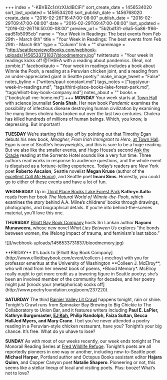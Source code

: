 +++
index = "-KBVBZc1sVzXUdlBCiFI"
sort_create_date = 1456534020
sort_last_updated = 1456534200
sort_publish_date = 1456768020
create_date = "2016-02-26T16:47:00-08:00"
publish_date = "2016-02-29T09:47:00-08:00"
date = "2016-02-29T09:47:00-08:00"
last_updated = "2016-02-26T16:50:00-08:00"
preview_url = "5b2bd131-c6a5-5a86-ff66-ead51b5095cb"
name = "Your Week in Readings: The best events from Feb 29th - March 6th"
title = "Your Week in Readings: The best events from Feb 29th - March 6th"
type = "Column"
link = ""
shareimage = "http://seattlereviewofbooks.com/webhook-uploads/1456533731837/bloodmemory.jpg"
twitterauto = "Your week in readings kicks off @THSEA with a reading about pandemics. (Real, not zombie.)"
facebookauto = "Your week in readings includes a book about Winnie the Pooh, a reading at a Peruvian chicken joint, and a reading from an under-appreciated giant in Seattle poetry."
make_image_tweet = "False"
notes_byline = ["writers/paul-constant.md"]
tags_notes = ["tags/your-week-in-readings.md", "tags/third-place-books-lake-forest-park.md", "tags/elliott-bay-book-company.md"]
notes_about = ""
books = ["books/call-me-home.md"]
+++
**MONDAY** Your week starts at [Town Hall](http://www2.bookstore.washington.edu/_events/events_cal.taf?evmonth=02&evyear=2016&eventid=2015121110254900&pre=20160221&pst=20160229) with science journalist **Sonia Shah**. Her new book *Pandemic* examines the possibility of infectious disease destroying human civilization by examining the many times cholera has broken out over the last two centuries. Cholera has killed hundreds of millions of human beings. Which, you know, is depressing. But important!

**TUESDAY**  We’re starting this day off by pointing out that Timothy Egan debuts his new book, *Meagher, From Irish Immigrant to Hero*, [at Town Hall](https://townhallseattle.org/event/timothy-egan-2/). Egan is one of Seattle’s heavyweights, and this is sure to be a huge reading. But we also like the smaller events, and Hugo House’s second [Ask the Oracle](https://www.facebook.com/events/172118549825910/) reading at the Sorrento Hotel sounds like a very fun time. Three authors read works in response to audience questions, and the whole event is disguised as a fortune-telling experience. Today’s readers are New York poet **Roberto Ascalon**, Seattle novelist **Megan Kruse** (author of the [excellent *Call Me Home*](http://seattlereviewofbooks.com/reviews/tolstoys-unhappy-family-moves-to-the-northwest/)), and Seattle poet **Imani Sims**. Honestly, you could go to either of these events and have a lot of fun.

**WEDNESDAY** Up in [Third Place Books Lake Forest Park](http://www.thirdplacebooks.com/event/kathryn-aalto-natural-world-winnie-pooh-walk-through-forest-inspired-hundred-acre-wood)  **Kathryn Aalto** reads from her book *The Natural World of Winnie-the-Pooh*, which examines the story behind A.A. Milne’s childrens’ books through drawings, photographs, and biographical details. If you’re into behind-the-scenes material, you’ll love this one.

**THURSDAY** [Elliott Bay Book Company](https://www.facebook.com/events/1741557519409192/)  hosts Sri Lankan author **Nayomi Munaweera**, whose new novel *What Lies Between Us* explores “the bonds between women, the lifelong impact of trauma, and feminism's last taboo.” 

<p class="image-left">![](/webhook-uploads/1456533731837/bloodmemory.jpg)</p>**FRIDAY** It’s back to [Elliott Bay Book Company](http://www.elliottbaybook.com/event/colleen-j-mcelroy) with you for professor emeritus at the University of Washington **Colleen J. McElroy**, who will read from her newest book of poems, *Blood Memory*. McElroy really ought to get more credit as a towering figure in Seattle poetry; she’s been an involved member of the community for decades, and her poetry might just [knock your (metaphorical) socks off](http://www.poetryfoundation.org/poem/237220).

**SATURDAY** The third [Rainier Valley Lit Crawl](https://www.facebook.com/events/230258920644420/) happens tonight, rain or shine. Tonight’s Crawl runs from Spinnaker Bay Brewing to Big Chickie to The Collaboratory to Union Bar, and it features writers including **Paul E. LaPier, Kathryn Burgomaster, [EJ Koh](http://seattlereviewofbooks.com/notes/2015/10/06/korean-war/), Philip Randolph, Faiza Sultan, Becca HallJed Myers, and Mary Crane**. I bet you’ve never attended a poetry reading in a Peruvian-style chicken restaurant, have you? Tonight’s your big chance. It’s free. What do yo uhave to lose?

**SUNDAY** As with most of our weeks recently, our week ends tonight at The Monorail Reading Series at [Fred Wildlife Refuge](https://www.facebook.com/events/1670245093227275/). Tonight’s poets are all reportedly pioneers in one way or another, including new-to-Seattle poet **Michael Harper**, Portland author and Octopus Books assistant editor **Hajara Quinn**, and Copper Canyon poet **Natalie Shapero**.  Pioneering or not, this seems like a stellar lineup of local and visiting poets. Plus: booze! What’s not to love?